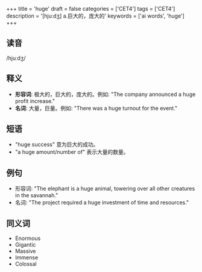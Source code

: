 +++
title = 'huge'
draft = false
categories = ['CET4']
tags = ['CET4']
description = '[hjuːdʒ] a.巨大的，庞大的'
keywords = ['ai words', 'huge']
+++

## 读音
/hjuːdʒ/

## 释义
- **形容词**: 极大的，巨大的，庞大的。例如: "The company announced a huge profit increase."
- **名词**: 大量，巨量。例如: "There was a huge turnout for the event."

## 短语
- "huge success" 意为巨大的成功。
- "a huge amount/number of" 表示大量的数量。

## 例句
- 形容词: "The elephant is a huge animal, towering over all other creatures in the savannah."
- 名词: "The project required a huge investment of time and resources."

## 同义词
- Enormous
- Gigantic
- Massive
- Immense
- Colossal
